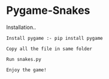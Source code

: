 # Pygame-Snakes

Installation..

	Install pygame :- pip install pygame
	
	Copy all the file in same folder
	
	Run snakes.py
	
	Enjoy the game!

